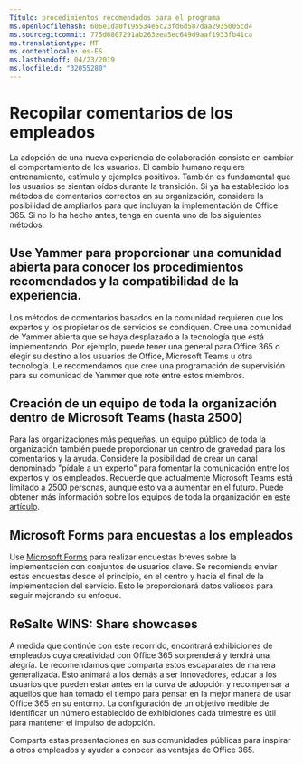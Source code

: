 ```yaml
---
Título: procedimientos recomendados para el programa
ms.openlocfilehash: 606e1da0f195534e5c23fd6d587daa2935005cd4
ms.sourcegitcommit: 775d6807291ab263eea5ec649d9aaf1933fb41ca
ms.translationtype: MT
ms.contentlocale: es-ES
ms.lasthandoff: 04/23/2019
ms.locfileid: "32055280"
---
```

# <a name="collect-feedback-from-your-employees"></a>Recopilar comentarios de los empleados

La adopción de una nueva experiencia de colaboración consiste en cambiar el comportamiento de los usuarios. El cambio humano requiere entrenamiento, estímulo y ejemplos positivos. También es fundamental que los usuarios se sientan oídos durante la transición. Si ya ha establecido los métodos de comentarios correctos en su organización, considere la posibilidad de ampliarlos para que incluyan la implementación de Office 365. Si no lo ha hecho antes, tenga en cuenta uno de los siguientes métodos:

## <a name="use-yammer-to-provide-an-open-community-for-best-practices-and-support-for-the-experience"></a>Use Yammer para proporcionar una comunidad abierta para conocer los procedimientos recomendados y la compatibilidad de la experiencia.
Los métodos de comentarios basados en la comunidad requieren que los expertos y los propietarios de servicios se condiquen. Cree una comunidad de Yammer abierta que se haya desplazado a la tecnología que está implementando.  Por ejemplo, puede tener una general para Office 365 o elegir su destino a los usuarios de Office, Microsoft Teams u otra tecnología.  Le recomendamos que cree una programación de supervisión para su comunidad de Yammer que rote entre estos miembros. 

## <a name="creating-an-org-wide-team-within-microsoft-teams-up-to-2500"></a>Creación de un equipo de toda la organización dentro de Microsoft Teams (hasta 2500)
Para las organizaciones más pequeñas, un equipo público de toda la organización también puede proporcionar un centro de gravedad para los comentarios y la ayuda.  Considere la posibilidad de crear un canal denominado "pídale a un experto" para fomentar la comunicación entre los expertos y los empleados.  Recuerde que actualmente Microsoft Teams está limitado a 2500 personas, aunque esto va a aumentar en el futuro. Puede obtener más información sobre los equipos de toda la organización en [este artículo](https://docs.microsoft.com/en-us/microsoftteams/create-an-org-wide-team). 

## <a name="microsoft-forms-for-employee-surveys"></a>Microsoft Forms para encuestas a los empleados

Use [Microsoft Forms](https://support.office.com/en-us/forms) para realizar encuestas breves sobre la implementación con conjuntos de usuarios clave.  Se recomienda enviar estas encuestas desde el principio, en el centro y hacia el final de la implementación del servicio.  Esto le proporcionará datos valiosos para seguir mejorando su enfoque.  

## <a name="highlight-the-wins-share-showcases"></a>ReSalte WINS: Share showcases
A medida que continúe con este recorrido, encontrará exhibiciones de empleados cuya creatividad con Office 365 sorprenderá y tendrá una alegría. Le recomendamos que comparta estos escaparates de manera generalizada. Esto animará a los demás a ser innovadores, educar a los usuarios que pueden estar antes en la curva de adopción y recompensar a aquellos que han tomado el tiempo para pensar en la mejor manera de usar Office 365 en su entorno. La configuración de un objetivo medible de identificar un número establecido de exhibiciones cada trimestre es útil para mantener el impulso de adopción.

Comparta estas presentaciones en sus comunidades públicas para inspirar a otros empleados y ayudar a conocer las ventajas de Office 365.  